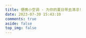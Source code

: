 ```yaml
---
title: 便携小空调 - 为你的夏日带去清凉!
date: 2023-07-30 15:43:10
comments: true
aside: false
top_img: false
---
```


<style>
.copyright-box a {
  border-bottom: none !important;
  padding: 0 !important;
}
</style>

<div id="air-conditioner-vue"></div>
<script defer data-pjax src='https://npm.elemecdn.com/anzhiyu-air-conditioner@1.0.1/index.3f125bc6.js'></script>
